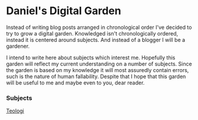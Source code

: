 # Daniel's Digital Garden

Instead of writing blog posts arranged in chronological order I've decided to try to grow a digital garden. Knowledged isn't chronologically ordered, instead it is centered around subjects. And instead of a blogger I will be a gardener.

I intend to write here about subjects which interest me. Hopefully this garden will reflect my current understanding on a number of subjects. Since the garden is based on my knowledge it will most assuredly contain errors, such is the nature of human fallability. Despite that I hope that this garden will be useful to me and maybe even to you, dear reader.

### Subjects

[Teologi](/garden/teologi/)